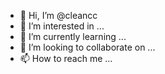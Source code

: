 - 👋 Hi, I’m @cleancc
- 👀 I’m interested in ...
- 🌱 I’m currently learning ...
- 💞️ I’m looking to collaborate on ...
- 📫 How to reach me ...

<!---
cleancc/cleancc is a ✨ special ✨ repository because its `README.md` (this file) appears on your GitHub profile.
You can click the Preview link to take a look at your changes.
--->
